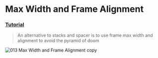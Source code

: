 # Max Width and Frame Alignment
### [Tutorial](https://designcode.io/swiftui-handbook-max-width-and-frame-alignment)
> An alternative to stacks and spacer is to use frame max width and alignment to avoid the pyramid of doom

![013 Max Width and Frame Alignment copy](https://github.com/mrgsdev/DesignCode/assets/157994617/b939bc50-a0ed-4c42-a7bc-db8848979e61) 

